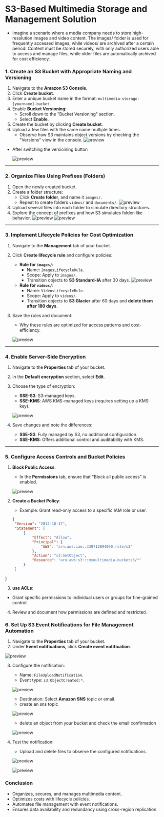 
# S3-Based Multimedia Storage and Management Solution

* Imagine a scenario where a media company needs to store high-resolution images and video content. The images/ folder is used for frequently accessed images, while videos/ are archived after a certain period. Content must be stored securely, with only authorized users able to access and manage files, while older files are automatically archived for cost efficiency.

### 1. Create an S3 Bucket with Appropriate Naming and Versioning
1. Navigate to the **Amazon S3 Console**.
2. Click **Create bucket**.
3. Enter a unique bucket name in the format: `multimedia-storage-[yourname]-bucket`.
4. Enable **Bucket Versioning**:
   - Scroll down to the "Bucket Versioning" section.
   - Select **Enable**.
5. Create the bucket by clicking **Create bucket**.
6. Upload a few files with the same name multiple times.
   - Observe how S3 maintains object versions by checking the "Versions" view in the console.
 ![preview](images/1.png)

* After switching the versioining button

   ![preview](images/2.png)
---

### 2. Organize Files Using Prefixes (Folders)
1. Open the newly created bucket.
2. Create a folder structure:
   - Click **Create folder**, and name it `images/`.
   - Repeat to create folders `videos/` and `documents/`.
   ![preview](images/3.png)
3. Upload several files into each folder to simulate directory structures.
4. Explore the concept of prefixes and how S3 simulates folder-like behavior.
   ![preview](images/4.png)
   ![preview](images/5.png)

---

### 3. Implement Lifecycle Policies for Cost Optimization
1. Navigate to the **Management** tab of your bucket.
2. Click **Create lifecycle rule** and configure policies:
   - **Rule for `images/`:**
     - Name: `ImagesLifecycleRule`.
     - Scope: Apply to `images/`.
     - Transition objects to **S3 Standard-IA** after 30 days.
     ![preview](images/6.png)
   - **Rule for `videos/`:**
     - Name: `VideosLifecycleRule`.
     - Scope: Apply to `videos/`.
     - Transition objects to **S3 Glacier** after 60 days and **delete them after 180 days**.
3. Save the rules and document:
   - Why these rules are optimized for access patterns and cost-efficiency.

   ![preview](images/8.png)

---

### 4. Enable Server-Side Encryption
1. Navigate to the **Properties** tab of your bucket.
2. In the **Default encryption** section, select **Edit**.
3. Choose the type of encryption:
   - **SSE-S3**: S3-managed keys.
   - **SSE-KMS**: AWS KMS-managed keys (requires setting up a KMS key).

   ![preview](images/10.png)
4. Save changes and note the differences:
   - **SSE-S3**: Fully managed by S3, no additional configuration.
   - **SSE-KMS**: Offers additional control and auditability with KMS.

---

### 5. Configure Access Controls and Bucket Policies
1. **Block Public Access**:
   - In the **Permissions** tab, ensure that "Block all public access" is enabled.

   ![preview](images/12.png)
2. **Create a Bucket Policy**:
   - Example: Grant read-only access to a specific IAM role or user.

   ```json
   {
    "Version": "2012-10-17",
    "Statement": [
        {
            "Effect": "Allow",
            "Principal": {
                "AWS": "arn:aws:iam::339712894090:role/s3"
            },
            "Action": "s3:GetObject",
            "Resource": "arn:aws:s3:::mymultimedia-buckets3/*"
        }
    ]
}


3. **use ACLs**:
 - Grant specific permissions to individual users or groups for fine-grained control.

4. Review and document how permissions are defined and restricted.



### 6. Set Up S3 Event Notifications for File Management Automation
1. Navigate to the **Properties** tab of your bucket.
2. Under **Event notifications**, click **Create event notification**.

  ![preview](images/event.png)

3. Configure the notification:  
   - Name: `FileUploadNotification`.
   - Event type: `s3:ObjectCreated:*`.

   ![preview](images/delete.png)

   - Destination: Select **Amazon SNS** topic or email.
   - create an sns topic

   ![preview](images/sns1.png)
   
   - delete an object from your bucket and check the email confirmation

   ![preview](images/sns.png)

4. Test the notification:
   - Upload and delete files to observe the configured notifications.

   ![preview](images/14.png)

   ![preview](images/16.png)


### Conclusion
- Organizes, secures, and manages multimedia content.
- Optimizes costs with lifecycle policies.
- Automates file management with event notifications.
- Ensures data availability and redundancy using cross-region replication.